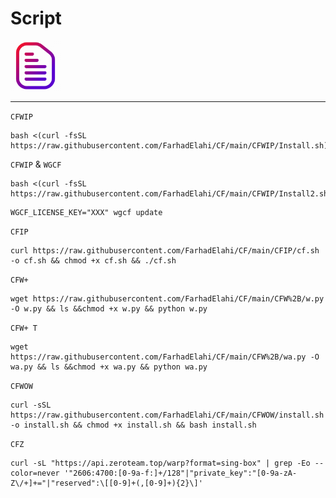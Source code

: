 # Script
<img src="https://github.com/FarhadElahi/CF/blob/main/Info/Script.png" width="80">

___
`CFWIP`
```
bash <(curl -fsSL https://raw.githubusercontent.com/FarhadElahi/CF/main/CFWIP/Install.sh)
```
`CFWIP` & `WGCF`
```
bash <(curl -fsSL https://raw.githubusercontent.com/FarhadElahi/CF/main/CFWIP/Install2.sh)
```
```
WGCF_LICENSE_KEY="XXX" wgcf update
```
`CFIP`
```
curl https://raw.githubusercontent.com/FarhadElahi/CF/main/CFIP/cf.sh -o cf.sh && chmod +x cf.sh && ./cf.sh
```
`CFW+`
```
wget https://raw.githubusercontent.com/FarhadElahi/CF/main/CFW%2B/w.py -O w.py && ls &&chmod +x w.py && python w.py
```
`CFW+ T`
```
wget https://raw.githubusercontent.com/FarhadElahi/CF/main/CFW%2B/wa.py -O wa.py && ls &&chmod +x wa.py && python wa.py
```
`CFWOW`
```
curl -sSL https://raw.githubusercontent.com/FarhadElahi/CF/main/CFWOW/install.sh -o install.sh && chmod +x install.sh && bash install.sh
```
`CFZ`
```
curl -sL "https://api.zeroteam.top/warp?format=sing-box" | grep -Eo --color=never '"2606:4700:[0-9a-f:]+/128"|"private_key":"[0-9a-zA-Z\/+]+="|"reserved":\[[0-9]+(,[0-9]+){2}\]'
```
